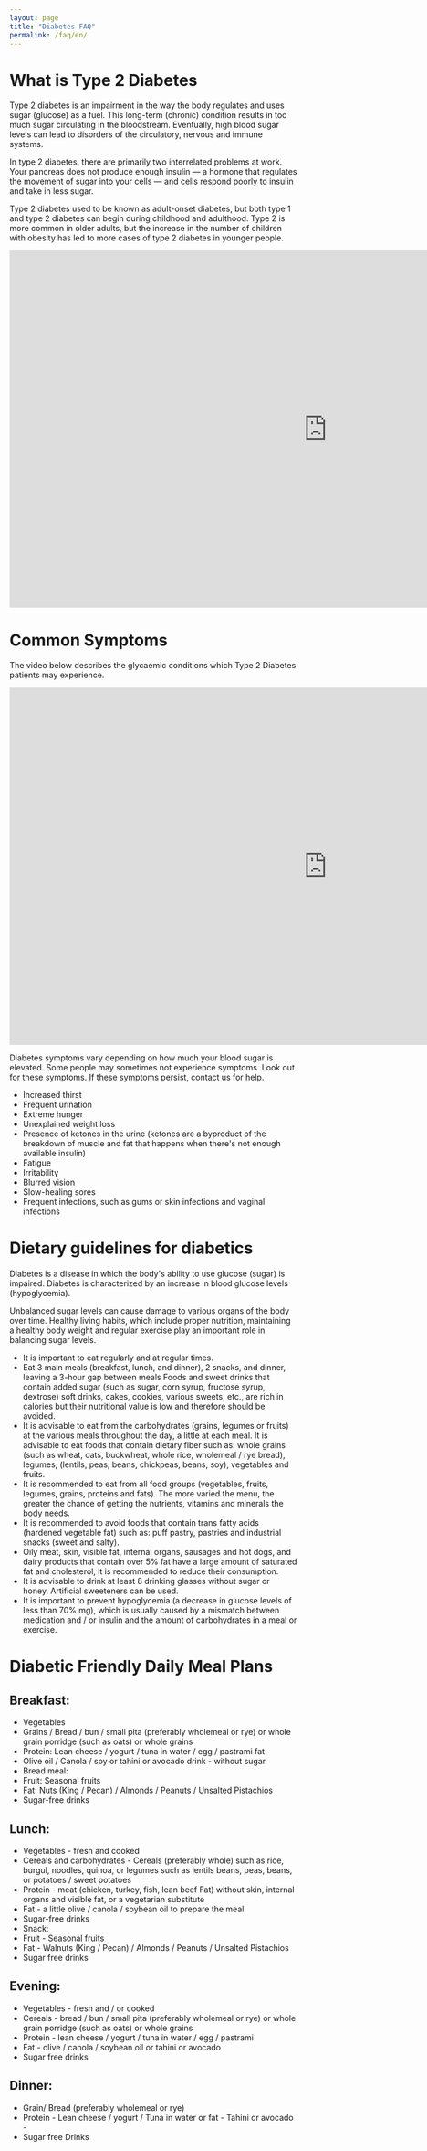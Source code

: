 ```yaml
---
layout: page
title: "Diabetes FAQ"
permalink: /faq/en/
---
```


# What is Type 2 Diabetes
Type 2 diabetes is an impairment in the way the body regulates and uses sugar (glucose) as a fuel. This long-term (chronic) condition results in too much sugar circulating in the bloodstream. Eventually, high blood sugar levels can lead to disorders of the circulatory, nervous and immune systems.

In type 2 diabetes, there are primarily two interrelated problems at work. Your pancreas does not produce enough insulin — a hormone that regulates the movement of sugar into your cells — and cells respond poorly to insulin and take in less sugar.

Type 2 diabetes used to be known as adult-onset diabetes, but both type 1 and type 2 diabetes can begin during childhood and adulthood. Type 2 is more common in older adults, but the increase in the number of children with obesity has led to more cases of type 2 diabetes in younger people.

<iframe width="1111" height="625" src="https://www.youtube.com/embed/4SZGM_E5cLI" title="YouTube video player" frameborder="0" allow="accelerometer; autoplay; clipboard-write; encrypted-media; gyroscope; picture-in-picture" allowfullscreen></iframe>

# Common Symptoms
The video below describes the glycaemic conditions which Type 2 Diabetes patients may experience. 
<iframe width="1111" height="625" src="https://www.youtube.com/embed/bIhy-Rb2xp4" title="YouTube video player" frameborder="0" allow="accelerometer; autoplay; clipboard-write; encrypted-media; gyroscope; picture-in-picture" allowfullscreen></iframe>

Diabetes symptoms vary depending on how much your blood sugar is elevated. Some people may sometimes not experience symptoms. Look out for these symptoms. If these symptoms persist, contact us for help.
- Increased thirst
- Frequent urination
- Extreme hunger
- Unexplained weight loss
- Presence of ketones in the urine (ketones are a byproduct of the breakdown of muscle and fat that happens when there's not enough available insulin)
- Fatigue
- Irritability
- Blurred vision
- Slow-healing sores
- Frequent infections, such as gums or skin infections and vaginal infections

# Dietary guidelines for diabetics
Diabetes is a disease in which the body's ability to use glucose (sugar) is impaired. Diabetes is characterized by an increase in blood glucose levels (hypoglycemia). 

Unbalanced sugar levels can cause damage to various organs of the body over time. Healthy living habits, which include proper nutrition, maintaining a healthy body weight and regular exercise play an important role in balancing sugar levels.

- It is important to eat regularly and at regular times. 
- Eat 3 main meals (breakfast, lunch, and dinner), 2 snacks, and dinner, leaving a 3-hour gap between meals
Foods and sweet drinks that contain added sugar (such as sugar, corn syrup, fructose syrup, dextrose) soft drinks, cakes, cookies, various sweets, etc., are rich in calories but their nutritional value is low and therefore should be avoided. 
- It is advisable to eat from the carbohydrates (grains, legumes or fruits) at the various meals throughout the day, a little at each meal. 
It is advisable to eat foods that contain dietary fiber such as: whole grains (such as wheat, oats, buckwheat, whole rice, wholemeal / rye bread), legumes, (lentils, peas, beans, chickpeas, beans, soy), vegetables and fruits. 
- It is recommended to eat from all food groups (vegetables, fruits, legumes, grains, proteins and fats). The more varied the menu, the greater the chance of getting the nutrients, vitamins and minerals the body needs. 
- It is recommended to avoid foods that contain trans fatty acids (hardened vegetable fat) such as: puff pastry, pastries and industrial snacks (sweet and salty). 
- Oily meat, skin, visible fat, internal organs, sausages and hot dogs, and dairy products that contain over 5% fat have a large amount of saturated fat and cholesterol, it is recommended to reduce their consumption. 
- It is advisable to drink at least 8 drinking glasses without sugar or honey. Artificial sweeteners can be used. 
- It is important to prevent hypoglycemia (a decrease in glucose levels of less than 70% mg), which is usually caused by a mismatch between medication and / or insulin and the amount of carbohydrates in a meal or exercise.


# Diabetic Friendly Daily Meal Plans
## Breakfast: 
- Vegetables 
- Grains / Bread / bun / small pita (preferably wholemeal or rye) or whole grain porridge (such as oats) or whole grains 
- Protein: Lean cheese / yogurt / tuna in water / egg / pastrami fat 
- Olive oil / Canola / soy or tahini or avocado drink - without sugar
- Bread meal: 
- Fruit: Seasonal fruits 
- Fat: Nuts (King / Pecan) / Almonds / Peanuts / Unsalted Pistachios
- Sugar-free drinks

## Lunch: 
- Vegetables - fresh and cooked 
- Cereals and carbohydrates - Cereals (preferably whole) such as rice, burgul, noodles, quinoa, or legumes such as lentils beans, peas, beans, or potatoes / sweet potatoes
- Protein - meat (chicken, turkey, fish, lean beef Fat) without skin, internal organs and visible fat, or a vegetarian substitute
- Fat - a little olive / canola / soybean oil to prepare the meal
- Sugar-free drinks
- Snack: 
- Fruit - Seasonal fruits
- Fat - Walnuts (King / Pecan) / Almonds / Peanuts / Unsalted Pistachios
- Sugar free drinks

## Evening: 
- Vegetables - fresh and / or cooked 
- Cereals - bread / bun / small pita (preferably wholemeal or rye) or whole grain porridge (such as oats) or whole grains
- Protein - lean cheese / yogurt / tuna in water / egg / pastrami 
- Fat - olive / canola / soybean oil or tahini or avocado 
- Sugar free drinks

## Dinner:  
- Grain/ Bread (preferably wholemeal or rye) 
- Protein - Lean cheese / yogurt / Tuna in water or fat - Tahini or avocado - 
- Sugar free Drinks


